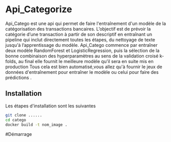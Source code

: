 # Api_Categorize
Api_Catego est une api qui permet de faire l'entraînement d'un modèle de la  catégorisation des transactions bancaires.
L’objectif est de prévoir la catégorie d’une transaction à partir de son descriptif en entraînant un pipeline qui inclut directement toutes les étapes, du nettoyage  de texte jusqu'à l’apprentissage du modèle.
Api_Catego commence par  entraîner deux modèle RandomForest et LogisticRegression, puis la sélection de la bonne combinaison des hyperparamètres au sens de la validation croisé k-folds, au final elle fournit le meilleure modèle qu’il sera en suite mis en production 
Tous cela est bien automatisé,vous allez qu'à fournir le  jeux de données d'entraînement pour entraîner le modèle ou celui  pour faire des prédictions .

## Installation
Les étapes d'installation sont les suivantes
```bash
git clone ...... 
cd catego
docker build -t nom_image . 
```
#Démarrage
